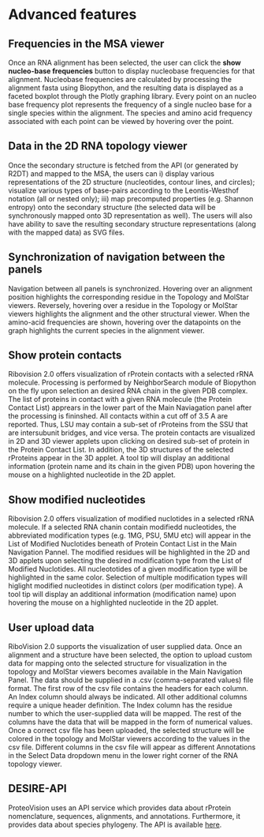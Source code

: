 # Advanced features
## Frequencies in the MSA viewer
Once an RNA alignment has been selected, the user can click the **show nucleo-base frequencies** button to display nucleobase frequencies for that alignment. 
Nucleobase frequencies are calculated by processing the alignment fasta using Biopython, and the resulting data is displayed as a faceted boxplot through the Plotly graphing library.
Every point on an nucleo base frequency plot represents the frequency of a single nucleo base for a single species within the alignment. The species and amino acid frequency associated with each point can be viewed by hovering over the point.

## Data in the 2D RNA topology viewer
Once the secondary structure is fetched from the API (or generated by R2DT) and mapped to the MSA, the users can i) display various representations of the 2D structure (nucleotides, contour lines, and circles); visualize various types of base-pairs according to the Leontis-Westhof notation (all or nested only); iii) map precomputed properties (e.g. Shannon entropy) onto the secondary structure (the selected data will be synchronously mapped onto 3D representation as well).
The users will also have ability to save the resulting secondary structure representations (along with the mapped data) as SVG files.

## Synchronization of navigation between the panels
Navigation between all panels is synchronized. Hovering over an alignment position highlights the corresponding residue in the Topology and MolStar viewers. Reversely, hovering over a residue in the Topology or MolStar viewers highlights the alignment and the other structural viewer. When the amino-acid frequencies are shown, hovering over the datapoints on the graph highlights the current species in the alignment viewer.

## Show protein contacts

Ribovision 2.0 offers visualization of rProtein contacts with a selected rRNA molecule. Processing is performed by NeighborSearch module of Biopython on the fly upon selection an desired RNA chain in the given PDB complex. The list of proteins in contact with a given RNA molecule (the Protein Contact List) apprears in the lower part of the Main Naviagation panel after the processing is fininshed.  All contacts within a cut off of 3.5 A are reported. Thus, LSU may contain a sub-set of rProteins from the SSU that are intersubunit bridges, and vice versa. The protein contacts are visualized in 2D and 3D viewer applets upon clicking on desired sub-set of protein in the Protein Contact List. In addition, the 3D structures of the selected rProteins appear in the 3D applet.  A tool tip will display an additional information (protein name and its chain in the given PDB) upon hovering the mouse on a highlighted nucleotide in the 2D applet. 


## Show modified nucleotides

Ribovision 2.0 offers visualization of modified nuclotides in a selected rRNA molecule. If a selected RNA chanin contain modifiedd nucleotides, the abbreviated modification types (e.g. 1MG, PSU, 5MU etc) will appear in the List of Modified Nuclotides beneath of Protein Contact List in the Main Navigation Pannel. The modified residues will be highlighted in the 2D and 3D applets  upon selecting the desired modification type from the List of Modified Nuclotides. All nucleototides of a given modification type will be highlighted in the same color. Selection of multiple modification types will higlight modified nucleotides in distinct colors (per modification type). A tool tip will display an additional information (modification name) upon hovering the mouse on a highlighted nucleotide in the 2D applet. 


## User upload data
RiboVision 2.0  supports the visualization of user supplied data. Once an alignment and a structure have been selected, the option to upload custom data for mapping onto the selected structure for visualization in the topology and MolStar viewers becomes available in the Main Navigation Panel. The data should be supplied in a .csv (comma-separated values) file format. The first row of the csv file contains the headers for each column. An Index column should always be indicated. All other additional columns require a unique header definition. The Index column has the residue number to which the user-supplied data will be mapped. The rest of the columns have the data that will be mapped in the form of numerical values. Once a correct csv file has been uploaded, the selected structure will be colored in the topology and MolStar viewers according to the values in the csv file. Different columns in the csv file will appear as different Annotations in the Select Data dropdown menu in the lower right corner of the RNA topology viewer.


## DESIRE-API
ProteoVision uses an API service which provides data about rProtein nomenclature, sequences, alignments, and annotations. Furthermore, it provides data about species phylogeny. The API is available [here]( https://ribovision2.chemistry.gatech.edu/desire-api/).
